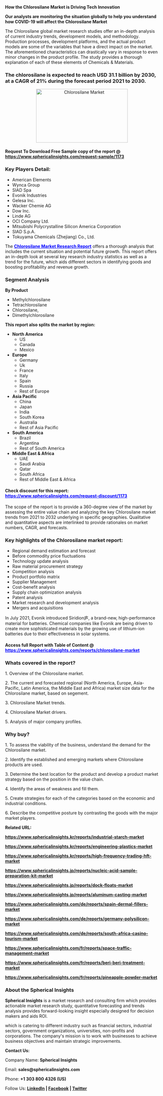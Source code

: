 <p><strong>How the Chlorosilane Market is Driving Tech Innovation</strong></p>
<p><strong>Our analysts are monitoring the situation globally to help you understand how COVID-19 will affect the Chlorosilane Market</strong></p>
<p>The Chlorosilane global market research studies offer an in-depth analysis of current industry trends, development models, and methodology. Production processes, development platforms, and the actual product models are some of the variables that have a direct impact on the market. The aforementioned characteristics can drastically vary in response to even minor changes in the product profile. The study provides a thorough explanation of each of these elements of Chemicals &amp; Materials.</p>
<h3>The chlorosilane is expected to reach USD 31.1 billion by 2030, at a CAGR of 21% during the forecast period 2021 to 2030.</h3>
<p style="text-align: center;"><img src="https://www.sphericalinsights.com/images/rd/chlorin1.png" alt="Chlorosilane Market " width="301" height="176" /></p>
<h4>Request To Download Free Sample copy of the report @ <a href="https://www.sphericalinsights.com/request-sample/1173">https://www.sphericalinsights.com/request-sample/1173</a></h4>
<h3><strong>Key Players Detail:</strong></h3>
<ul>
<li>American Elements</li>
<li>Wynca Group</li>
<li>SIAD Spa</li>
<li>Evonik Industries</li>
<li>Gelesa Inc.</li>
<li>Wacker Chemie AG</li>
<li>Dow Inc.</li>
<li>Linde AG</li>
<li>OCI Company Ltd.</li>
<li>Mitsubishi Polycrystalline Silicon America Corporation</li>
<li>SIAD S.p.A.</li>
<li>Tokuyama Chemicals (Zhejiang) Co., Ltd.</li>
</ul>
<p>The <span style="color: #0000ff;"><strong><a style="color: #0000ff;" href="https://www.sphericalinsights.com/reports/chlorosilane-market" target="_blank">Chlorosilane Market Research Report</a></strong></span> offers a thorough analysis that includes the current situation and potential future growth. This report offers an in-depth look at several key research industry statistics as well as a trend for the future, which aids different sectors in identifying goods and boosting profitability and revenue growth.</p>
<h3><strong>Segment Analysis </strong></h3>
<p><strong>By Product</strong></p>
<ul>
<li>Methylchlorosilane</li>
<li>Tetrachlorosilane</li>
<li>Chlorosilane,</li>
<li>Dimethylchlorosilane</li>
</ul>
<p><strong>This report also splits the market by region:</strong></p>
<ul>
<li><strong>North America</strong>
<ul>
<li>US</li>
<li>Canada</li>
<li>Mexico</li>
</ul>
</li>
<li><strong>Europe</strong>
<ul>
<li>Germany</li>
<li>Uk</li>
<li>France</li>
<li>Italy</li>
<li>Spain</li>
<li>Russia</li>
<li>Rest of Europe</li>
</ul>
</li>
<li><strong>Asia Pacific</strong>
<ul>
<li>China</li>
<li>Japan</li>
<li>India</li>
<li>South Korea</li>
<li>Australia</li>
<li>Rest of Asia Pacific</li>
</ul>
</li>
<li><strong>South America</strong>
<ul>
<li>Brazil</li>
<li>Argentina</li>
<li>Rest of South America</li>
</ul>
</li>
<li><strong>Middle East &amp; Africa</strong>
<ul>
<li>UAE</li>
<li>Saudi Arabia</li>
<li>Qatar</li>
<li>South Africa</li>
<li>Rest of Middle East &amp; Africa</li>
</ul>
</li>
</ul>
<h4>Check discount for this report: <span style="color: #0000ff;"><a style="color: #0000ff;" href="https://www.sphericalinsights.com/request-discount/1173" target="_blank">https://www.sphericalinsights.com/request-discount/1173</a></span></h4>
<p>The scope of the report is to provide a 360-degree view of the market by assessing the entire value chain and analyzing the key Chlorosilane market trends from 2021 to 2032 underlying in specific geographies. Qualitative and quantitative aspects are interlinked to provide rationales on market numbers, CAGR, and forecasts.</p>
<h3><strong>Key highlights of the Chlorosilane market report:</strong></h3>
<ul>
<li>Regional demand estimation and forecast</li>
<li>Before commodity price fluctuations</li>
<li>Technology update analysis</li>
<li>Raw material procurement strategy</li>
<li>Competition analysis</li>
<li>Product portfolio matrix</li>
<li>Supplier Management</li>
<li>Cost-benefit analysis</li>
<li>Supply chain optimization analysis</li>
<li>Patent analysis</li>
<li>Market research and development analysis</li>
<li>Mergers and acquisitions</li>
</ul>
<p>In July 2021, Evonik introduced Siridion庐, a brand-new, high-performance material for batteries. Chemical companies like Evonik are being driven to create more sophisticated materials by the growing use of lithium-ion batteries due to their effectiveness in solar systems.</p>
<h4>Access full Report with Table of Content @ <span style="color: #0000ff;"><a style="color: #0000ff;" href="https://www.sphericalinsights.com/reports/chlorosilane-market" target="_blank">https://www.sphericalinsights.com/reports/chlorosilane-market</a></span></h4>
<h3><strong>Whats covered in the report?</strong></h3>
<p>1. Overview of the Chlorosilane market.</p>
<p>2. The current and forecasted regional (North America, Europe, Asia-Pacific, Latin America, the Middle East and Africa) market size data for the Chlorosilane market, based on segement.</p>
<p>3. Chlorosilane Market trends.</p>
<p>4. Chlorosilane Market drivers.</p>
<p>5. Analysis of major company profiles.</p>
<h3><strong>Why buy?</strong></h3>
<p>1. To assess the viability of the business, understand the demand for the Chlorosilane market.</p>
<p>2. Identify the established and emerging markets where Chlorosilane products are used.</p>
<p>3. Determine the best location for the product and develop a product market strategy based on the position in the value chain.</p>
<p>4. Identify the areas of weakness and fill them.</p>
<p>5. Create strategies for each of the categories based on the economic and industrial conditions.</p>
<p>6. Describe the competitive posture by contrasting the goods with the major market players.</p>
<p><strong>Related URL:</strong></p>
<p><strong><a href="https://www.sphericalinsights.kr/reports/industrial-starch-markethttps://www.sphericalinsights.kr/reports/engineering-plastics-markethttps://www.sphericalinsights.kr/reports/high-frequency-trading-hft-market">https://www.sphericalinsights.kr/reports/industrial-starch-market</a></strong></p>
<p><strong><a href="https://www.sphericalinsights.kr/reports/industrial-starch-markethttps://www.sphericalinsights.kr/reports/engineering-plastics-markethttps://www.sphericalinsights.kr/reports/high-frequency-trading-hft-market">https://www.sphericalinsights.kr/reports/engineering-plastics-market</a></strong></p>
<p><strong><a href="https://www.sphericalinsights.kr/reports/industrial-starch-markethttps://www.sphericalinsights.kr/reports/engineering-plastics-markethttps://www.sphericalinsights.kr/reports/high-frequency-trading-hft-market">https://www.sphericalinsights.kr/reports/high-frequency-trading-hft-market</a></strong></p>
<p><strong><a href="https://www.sphericalinsights.jp/reports/nucleic-acid-sample-preparation-kit-markethttps://www.sphericalinsights.jp/reports/dock-floats-markethttps://www.sphericalinsights.jp/reports/aluminum-casting-market">https://www.sphericalinsights.jp/reports/nucleic-acid-sample-preparation-kit-market</a></strong></p>
<p><strong><a href="https://www.sphericalinsights.jp/reports/nucleic-acid-sample-preparation-kit-markethttps://www.sphericalinsights.jp/reports/dock-floats-markethttps://www.sphericalinsights.jp/reports/aluminum-casting-market">https://www.sphericalinsights.jp/reports/dock-floats-market</a></strong></p>
<p><strong><a href="https://www.sphericalinsights.jp/reports/nucleic-acid-sample-preparation-kit-markethttps://www.sphericalinsights.jp/reports/dock-floats-markethttps://www.sphericalinsights.jp/reports/aluminum-casting-market">https://www.sphericalinsights.jp/reports/aluminum-casting-market</a></strong></p>
<p><strong><a href="https://www.sphericalinsights.com/de/reports/spain-dermal-fillers-markethttps://www.sphericalinsights.com/de/reports/germany-polysilicon-markethttps://www.sphericalinsights.com/de/reports/south-africa-casino-tourism-market">https://www.sphericalinsights.com/de/reports/spain-dermal-fillers-marke</a></strong><strong><a href="https://www.sphericalinsights.com/de/reports/spain-dermal-fillers-markethttps://www.sphericalinsights.com/de/reports/germany-polysilicon-markethttps://www.sphericalinsights.com/de/reports/south-africa-casino-tourism-market">t</a></strong></p>
<p><strong><a href="https://www.sphericalinsights.com/de/reports/spain-dermal-fillers-markethttps://www.sphericalinsights.com/de/reports/germany-polysilicon-markethttps://www.sphericalinsights.com/de/reports/south-africa-casino-tourism-market">https://www.sphericalinsights.com/de/reports/germany-polysilicon-market</a></strong></p>
<p><strong><a href="https://www.sphericalinsights.com/de/reports/spain-dermal-fillers-markethttps://www.sphericalinsights.com/de/reports/germany-polysilicon-markethttps://www.sphericalinsights.com/de/reports/south-africa-casino-tourism-market">https://www.sphericalinsights.com/de/reports/south-africa-casino-tourism-market</a></strong></p>
<p><strong><a href="https://www.sphericalinsights.com/fr/reports/space-traffic-management-markethttps://www.sphericalinsights.com/fr/reports/beri-beri-treatment-markethttps://www.sphericalinsights.com/fr/reports/pineapple-powder-market">https://www.sphericalinsights.com/fr/reports/space-traffic-management-market</a></strong></p>
<p><strong><a href="https://www.sphericalinsights.com/fr/reports/space-traffic-management-markethttps://www.sphericalinsights.com/fr/reports/beri-beri-treatment-markethttps://www.sphericalinsights.com/fr/reports/pineapple-powder-market">https://www.sphericalinsights.com/fr/reports/beri-beri-treatment-market</a></strong></p>
<p><strong><a href="https://www.sphericalinsights.com/fr/reports/space-traffic-management-markethttps://www.sphericalinsights.com/fr/reports/beri-beri-treatment-markethttps://www.sphericalinsights.com/fr/reports/pineapple-powder-market">https://www.sphericalinsights.com/fr/reports/pineapple-powder-market</a></strong></p>
<h3><strong>About the Spherical Insights</strong></h3>
<p><strong>Spherical Insights</strong> is a market research and consulting firm which provides actionable market research study, quantitative forecasting and trends analysis provides forward-looking insight especially designed for decision makers and aids ROI.</p>
<p>which is catering to different industry such as financial sectors, industrial sectors, government organizations, universities, non-profits and corporations. The company's mission is to work with businesses to achieve business objectives and maintain strategic improvements.</p>
<p><strong>Contact Us:</strong></p>
<p>Company Name: <strong>Spherical Insights</strong></p>
<p>Email: <strong>sales@sphericalinsights.com</strong></p>
<p>Phone: <strong>+1 303 800 4326 (US)</strong></p>
<p>Follow Us: <strong><a href="https://www.linkedin.com/company/spherical-insight/"><u>LinkedIn</u></a> | <a href="https://www.facebook.com/sphericalinsights23"><u>Facebook</u></a> | <a href="https://twitter.com/SInsights_US"><u>Twitter</u></a></strong></p>
<p>&nbsp;</p>
